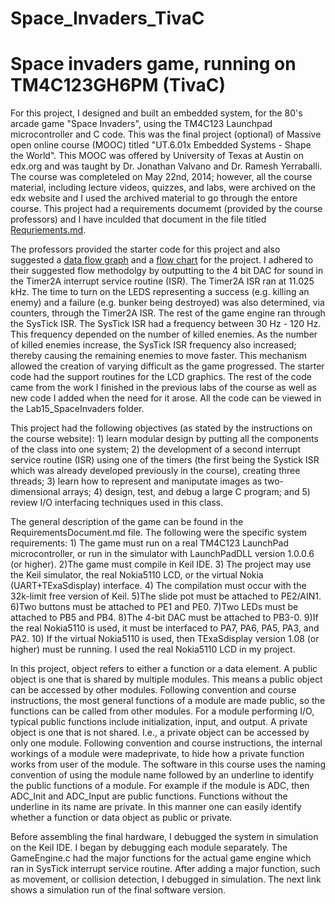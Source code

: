 # Space_Invaders_TivaC
Space invaders game, running on TM4C123GH6PM (TivaC)
=============

For this project, I designed and built an embedded system, for the 80's arcade game "Space Invaders", using the TM4C123 Launchpad microcontroller and C code. This was the final project (optional) of Massive open online course (MOOC) titled "UT.6.01x Embedded Systems - Shape the World". This MOOC was offered by University of Texas at Austin on edx.org and was taught by Dr. Jonathan Valvano and Dr. Ramesh Yerraballi. The course was completeled on May 22nd, 2014; however, all the course material, including lecture videos, quizzes, and labs, were archived on the edx website and I used the archived material to go through the entore course. This project had a requirements documemt (provided by the course professors) and I have inculded that document in the file titled [Requriements.md](https://github.com/AbdallahNasser/Space_Invaders_TivaC/blob/master/Requirements.md).

The professors provided the starter code for this project and also suggested a [data flow graph](https://github.com/AbdallahNasser/Space_Invaders_TivaC/blob/master/Lab15DataFlowGraph.png) and a [flow chart](https://github.com/AbdallahNasser/Space_Invaders_TivaC/blob/master/Lab15FlowChart.png) for the project. I adhered to their suggested flow methodolgy by outputting to the 4 bit DAC for sound in the Timer2A interrupt service routine (ISR). The Timer2A ISR ran at 11.025 kHz. The time to turn on the LEDS representing a success (e.g. killing an enemy) and a failure (e.g. bunker being destroyed) was also determined, via counters, through the Timer2A ISR. The rest of the game engine ran through the SysTick ISR. The SysTick ISR had a frequency between 30 Hz - 120 Hz. This frequency depended on the number of killed enemies. As the number of killed enemies increase, the SysTick ISR frequency also increased; thereby causing the remaining enemies to move faster. This mechanism allowed the creation of varying difficult as the game progressed. The starter code had the support routines for the LCD graphics. The rest of the code came from the work I finished in the previous labs of the course as well as new code I added when the need for it arose. All the code can be viewed in the Lab15_SpaceInvaders folder.

This project had the following objectives (as stated by the instructions on the course website): 1) learn modular design by putting all the components of the class into one system; 2) the development of a second interrupt service routine (ISR) using one of the timers (the first being the Systick ISR which was already developed previously in the course), creating three threads; 3) learn how to represent and maniputate images as two-dimensional arrays; 4) design, test, and debug a large C program; and 5) review I/O interfacing techniques used in this class. 

The general description of the game can be found in the RequirementsDocument.md file. The following were the specific system requirements: 1) The game must run on a real TM4C123 LaunchPad microcontroller, or run in the simulator with LaunchPadDLL version 1.0.0.6 (or higher). 2)The game must compile in Keil IDE. 3) The project may use the Keil simulator, the real Nokia5110 LCD, or the virtual Nokia (UART+TExaSdisplay) interface. 4) The compilation must occur with the 32k-limit free version of Keil. 5)The slide pot must be attached to PE2/AIN1. 6)Two buttons must be attached to PE1 and PE0. 7)Two LEDs must be attached to PB5 and PB4. 8)The 4-bit DAC must be attached to PB3-0. 9)If the real Nokia5110 is used, it must be interfaced to PA7, PA6, PA5, PA3, and PA2. 10) If the virtual Nokia5110 is used, then TExaSdisplay version 1.08 (or higher) must be running. I used the real Nokia5110 LCD in my project.

In this project, object refers to either a function or a data element. A public object is one that is shared by multiple modules. This means a public object can be accessed by other modules. Following convention and course instructions, the most general functions of a module are made public, so the functions can be called from other modules. For a module performing I/O, typical public functions include initialization, input, and output. A private object is one that is not shared. I.e., a private object can be accessed by only one module. Following convention and course instructions, the internal workings of a module were madeprivate, to hide how a private function works from user of the module. The software in this course uses the naming convention of using the module name followed by an underline to identify the public functions of a module. For example if the module is ADC, then ADC_Init and ADC_Input are public functions. Functions without the underline in its name are private. In this manner one can easily identify whether a function or data object as public or private.

Before assembling the final hardware, I debugged the system in simulation on the Keil IDE. I began by debugging each module separately. The GameEngine.c had the major functions for the actual game engine which ran in SysTick interrupt service routine. After adding a major function, such as movement, or collision detection, I debugged in simulation. The next link shows a simulation run of the final software version.
